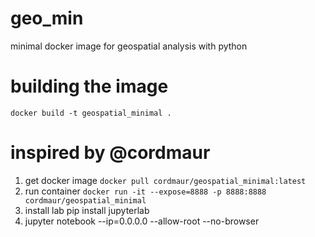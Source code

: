 # geo_min
minimal docker image for geospatial analysis with python

# building the image
`docker build -t geospatial_minimal .`

# inspired by @cordmaur
1. get docker image
`docker pull cordmaur/geospatial_minimal:latest`
2. run container
`docker run -it --expose=8888 -p 8888:8888 cordmaur/geospatial_minimal`
3. install lab
pip install jupyterlab
4. jupyter notebook --ip=0.0.0.0 --allow-root --no-browser
